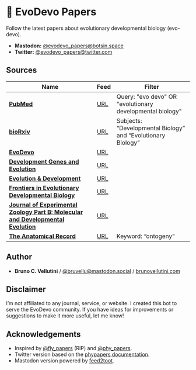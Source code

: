 # :bookmark_tabs: EvoDevo Papers

Follow the latest papers about evolutionary developmental biology (evo-devo).

- **Mastodon:** [@evodevo_papers@botsin.space](https://botsin.space/@evodevo_papers)
- **Twitter:** [@evodevo_papers@twitter.com](https://twitter.com/evodevo_papers)

## Sources

| Name                                                                                                                                          | Feed                                                                                                                                                                              | Filter                                                         |
| --------------------------------------------------------------------------------------------------------------------------------------------- | --------------------------------------------------------------------------------------------------------------------------------------------------------------------------------- | -------------------------------------------------------------- |
| [**PubMed**](https://pubmed.ncbi.nlm.nih.gov/)                                                                                                | [URL](https://www.ncbi.nlm.nih.gov/entrez/eutils/erss.cgi?rss_guid=1BkdSGR7C2ZfUX8uF1iLxLu_FmeD43McnZfu-WWUWa2ZXtAobE)                                                            | Query: "evo devo" OR "evolutionary developmental biology"      |
| [**bioRxiv**](https://www.biorxiv.org/)                                                                                                       | [URL](https://connect.biorxiv.org/biorxiv_xml.php?subject=developmental_biology+evolutionary_biology)                                                                             | Subjects: “Developmental Biology” and “Evolutionary Biology”   |
| [**EvoDevo**](https://evodevojournal.biomedcentral.com/)                                                                                      | [URL](https://evodevojournal.biomedcentral.com/articles/most-recent/rss.xml)                                                                                                      |                                                                |
| [**Development Genes and Evolution**](https://www.springer.com/journal/427)                                                                   | [URL](https://link.springer.com/search.rss?facet-content-type=Article&facet-journal-id=427&channel-name=Development+Genes+and+Evolution)                                          |                                                                |
| [**Evolution & Development**](https://onlinelibrary.wiley.com/journal/1525142x)                                                               | [URL](https://onlinelibrary.wiley.com/feed/1525142x/most-recent)                                                                                                                  |                                                                |
| [**Frontiers in Evolutionary Developmental Biology**](https://www.frontiersin.org/journals/all/sections/evolutionary-developmental-biology)   | [URL](https://journal.frontiersin.org/journal/all/section/evolutionary-developmental-biology/rss)                                                                                 |                                                                |
| [**Journal of Experimental Zoology Part B: Molecular and Developmental Evolution**](https://onlinelibrary.wiley.com/journal/15525015)         | [URL](https://onlinelibrary.wiley.com/feed/15525015/most-recent)                                                                                                                  |                                                                |
| [**The Anatomical Record**]()                                                                                                                 | [URL](https://anatomypubs.onlinelibrary.wiley.com/action/showFeed?ui=0&mi=17cz265&type=search&feed=rss&query=%2526content%253DarticlesChapters%2526field1%253DKeyword%2526pub)    | Keyword: “ontogeny”                                            |

## Author

- **Bruno C. Vellutini** / [@bruvellu@mastodon.social](https://mastodon.social/@bruvellu) / [brunovellutini.com](https://brunovellutini.com/)

## Disclaimer

I’m not affiliated to any journal, service, or website.
I created this bot to serve the EvoDevo community.
If you have ideas for improvements or suggestions to make it more useful, let me know!

## Acknowledgements

- Inspired by [@fly_papers](https://twitter.com/fly_papers) (RIP) and [@phy_papers](https://twitter.com/phy_papers).
- Twitter version based on the [phypapers documentation](https://github.com/roblanf/phypapers).
- Mastodon version powered by [feed2toot](https://gitlab.com/chaica/feed2toot/activity).

